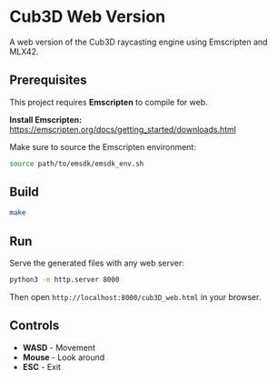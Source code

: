 # Cub3D Web Version

A web version of the Cub3D raycasting engine using Emscripten and MLX42.

## Prerequisites

This project requires **Emscripten** to compile for web.

**Install Emscripten:** https://emscripten.org/docs/getting_started/downloads.html

Make sure to source the Emscripten environment:
```bash
source path/to/emsdk/emsdk_env.sh
```

## Build

```bash
make
```

## Run

Serve the generated files with any web server:
```bash
python3 -m http.server 8000
```

Then open `http://localhost:8000/cub3D_web.html` in your browser.

## Controls

- **WASD** - Movement
- **Mouse** - Look around
- **ESC** - Exit